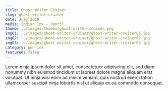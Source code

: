```yaml
---
title: Ghost Writer Cruiser
slug: ghost-writer-cruiser
date: July 2019
media: Indian Ink - Pencil
thumb: ../images/thumbs/ghost-writer-cruiser.png
img01: ../images/ghost-writer-cruiser/ghost-writer-cruiser01.jpg
img02: ../images/ghost-writer-cruiser/ghost-writer-cruiser02.jpg
img03: ../images/ghost-writer-cruiser/ghost-writer-cruiser03.jpg
category: pen-ink
featured: false
---
```


Lorem ninja ipsum dolor sit amet, consectetuer adipiscing elit, sed diam nonummy nibh euismod tincidunt ut laoreet dolore magna aliquam erat volutpat. Ut ninja wisi enim ad minim veniam, quis nostrud exerci tation ullamcorper suscipit ninja lobortis nisl ut aliquip ex ea commodo consequat.